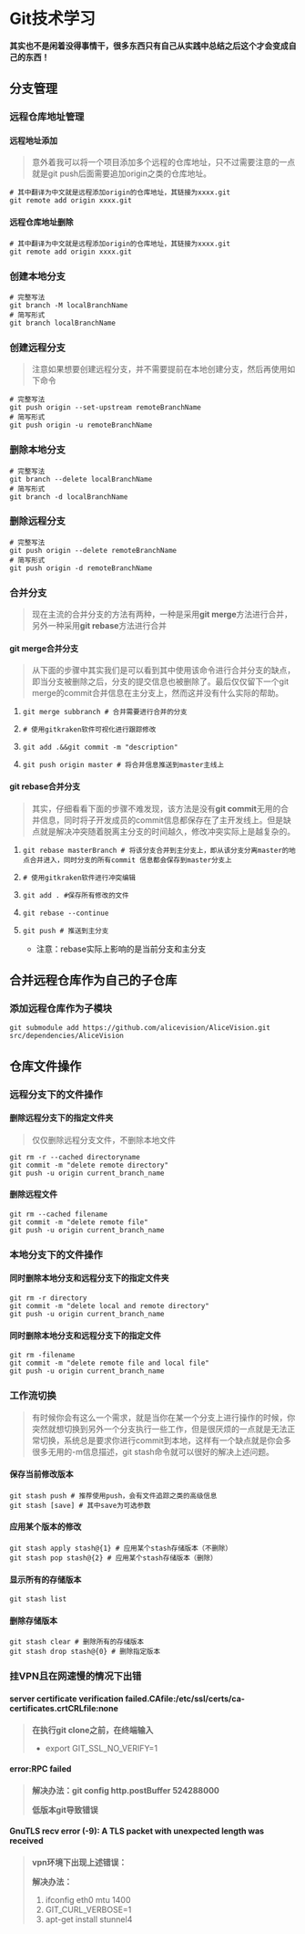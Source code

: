 # Git技术学习

**其实也不是闲着没得事情干，很多东西只有自己从实践中总结之后这个才会变成自己的东西！**

## 分支管理

### 远程仓库地址管理

#### 远程地址添加

> 意外着我可以将一个项目添加多个远程的仓库地址，只不过需要注意的一点就是git push后面需要追加origin之类的仓库地址。

```shell
# 其中翻译为中文就是远程添加origin的仓库地址，其链接为xxxx.git
git remote add origin xxxx.git
```

#### 远程仓库地址删除

```shell
# 其中翻译为中文就是远程添加origin的仓库地址，其链接为xxxx.git
git remote add origin xxxx.git
```

### 创建本地分支

```shell
# 完整写法
git branch -M localBranchName
# 简写形式
git branch localBranchName
```

### 创建远程分支

> 注意如果想要创建远程分支，并不需要提前在本地创建分支，然后再使用如下命令

```shell
# 完整写法
git push origin --set-upstream remoteBranchName
# 简写形式
git push origin -u remoteBranchName
```

### 删除本地分支

```shell
# 完整写法
git branch --delete localBranchName
# 简写形式
git branch -d localBranchName
```

### 删除远程分支

```shell
# 完整写法
git push origin --delete remoteBranchName
# 简写形式
git push origin -d remoteBranchName
```

### 合并分支

> 现在主流的合并分支的方法有两种，一种是采用**git merge**方法进行合并，另外一种采用**git rebase**方法进行合并

#### git merge合并分支

> 从下面的步骤中其实我们是可以看到其中使用该命令进行合并分支的缺点，即当分支被删除之后，分支的提交信息也被删除了。最后仅仅留下一个git merge的commit合并信息在主分支上，然而这并没有什么实际的帮助。

1. ```shell
   git merge subbranch # 合并需要进行合并的分支
   ```

2. ```shell
   # 使用gitkraken软件可视化进行跟踪修改
   ```

3. ```shell
   git add .&&git commit -m "description" 
   ```

4. ```shell
   git push origin master # 将合并信息推送到master主线上
   ```

#### git rebase合并分支

> 其实，仔细看看下面的步骤不难发现，该方法是没有**git commit**无用的合并信息，同时将子开发成员的commit信息都保存在了主开发线上。但是缺点就是解决冲突随着脱离主分支的时间越久，修改冲突实际上是越复杂的。

1. ```shell
   git rebase masterBranch # 将该分支合并到主分支上，即从该分支分离master的地点合并进入，同时分支的所有commit 信息都会保存到master分支上
   ```

2. ```shell
   # 使用gitkraken软件进行冲突编辑
   ```

3. ```shell
   git add . #保存所有修改的文件
   ```

4. ```shell
   git rebase --continue
   ```

5. ```shell
   git push # 推送到主分支
   ```

   * 注意：rebase实际上影响的是当前分支和主分支

## 合并远程仓库作为自己的子仓库

### 添加远程仓库作为子模块

```shell
git submodule add https://github.com/alicevision/AliceVision.git src/dependencies/AliceVision
```

## 仓库文件操作

### 远程分支下的文件操作

#### 删除远程分支下的指定文件夹

> 仅仅删除远程分支文件，不删除本地文件

```shell
git rm -r --cached directoryname
git commit -m "delete remote directory"
git push -u origin current_branch_name
```

#### 删除远程文件

```shell
git rm --cached filename
git commit -m "delete remote file"
git push -u origin current_branch_name
```

### 本地分支下的文件操作

#### 同时删除本地分支和远程分支下的指定文件夹

```shell
git rm -r directory
git commit -m "delete local and remote directory"
git push -u origin current_branch_name
```

#### 同时删除本地分支和远程分支下的指定文件

```shell
git rm -filename
git commit -m "delete remote file and local file"
git push -u origin current_branch_name
```

### 工作流切换

> ​		有时候你会有这么一个需求，就是当你在某一个分支上进行操作的时候，你突然就想切换到另外一个分支执行一些工作，但是很厌烦的一点就是无法正常切换，系统总是要求你进行commit到本地，这样有一个缺点就是你会多很多无用的-m信息描述，git stash命令就可以很好的解决上述问题。

#### 保存当前修改版本

```shell
git stash push # 推荐使用push，会有文件追踪之类的高级信息
git stash [save] # 其中save为可选参数
```

#### 应用某个版本的修改

```shell
git stash apply stash@{1} # 应用某个stash存储版本（不删除）
git stash pop stash@{2} # 应用某个stash存储版本（删除）
```

#### 显示所有的存储版本

```shell
git stash list
```

#### 删除存储版本

```shell
git stash clear # 删除所有的存储版本
git stash drop stash@{0} # 删除指定版本
```

### 挂VPN且在网速慢的情况下出错

#### server certificate verification failed.CAfile:/etc/ssl/certs/ca-certificates.crtCRLfile:none

> **在执行git clone之前，在终端输入**
>
> * export GIT_SSL_NO_VERIFY=1

#### error:RPC failed

> **解决办法：git config http.postBuffer 524288000**
>
> **低版本git导致错误**

#### GnuTLS recv error (-9): A TLS packet with unexpected length was received

> **vpn环境下出现上述错误：**
>
> **解决办法：**
>
> 1. ifconfig eth0 mtu 1400
> 2. GIT_CURL_VERBOSE=1
> 3. apt-get install stunnel4

